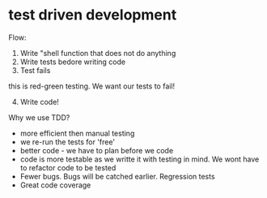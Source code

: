 # test driven development

Flow:
1. Write "shell function that does not do anything
2. Write tests bedore writing code
3. Test fails

this is red-green testing. We want our tests to fail!

4. Write code!

Why we use TDD?
- more efficient then manual testing
- we re-run the tests for 'free'
- better code - we have to plan before we code
- code is more testable as we writte it with testing in mind. We wont have to refactor code to be tested
- Fewer bugs. Bugs will be catched earlier. Regression tests
- Great code coverage
